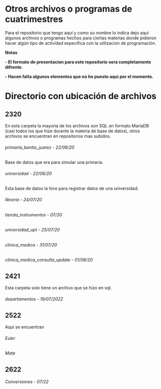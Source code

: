 # Otros archivos o programas de cuatrimestres

<!----Descripción---->
Para el repositorio que tengo aquí y como su nombre lo indica dejo aquí algunos archivos o programas
hechos para ciertas materias donde pidieron hacer algún tipo de actividad especifica con la utilizacion de programación.
<!----Separador de la descripción ---->

<!----Notas---->
**Notas**

**- El formato de presentacion para este repositorio sera completamente difrente.**

**- Hacen falta algunos elementos que no he puesto aqui por el momento.**
<!----Separador de las notas---->
<!----Directorio con ubicación de archivos---->
# Directorio con ubicación de archivos
## 2320
En esta carpeta la mayoria de los archivos son SQL en formato MariaDB (casi todos los que hize durante la materia de base de datos), otros archivos se encuentran en repositorios mas subidos.

###### primaria_benito_juarez - 22/06/20
Base de datos que era para simular una primaria.

###### universidad - 22/06/20
Esta base de datos la hice para registrar datos de una universidad.

###### libreria - 24/07/20


###### tienda_instrumentos - 07/20


###### universidad_upt - 25/07/20


###### clinica_medica - 31/07/20


###### clinica_medica_consulta_update - 01/08/20


<!----Separador---->

## 2421
Esta carpeta solo tiene un archivo que se hizo en sql.

###### departamentos - 19/07/2022


<!----Separador---->

## 2522
Aqui se encuentran

###### Euler
###### Mate

## 2622
###### Conversiones - 07/22
<!----Separador del directorio con ubicación de archivos---->